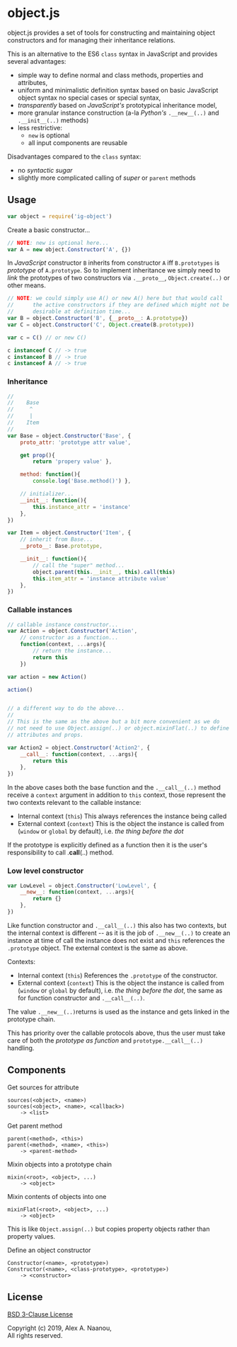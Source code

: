 # object.js

object.js provides a set of tools for constructing and maintaining object
constructors and for managing their inheritance relations.


This is an alternative to the ES6 `class` syntax in JavaScript and provides 
several advantages:  
- simple way to define normal and class methods, properties and attributes,
- uniform and minimalistic definition syntax based on basic JavaScript 
  object syntax no special cases or special syntax,
- _transparently_ based on _JavaScript's_ prototypical inheritance model,
- more granular instance construction (a-la _Python's_ `.__new__(..)` 
  and `.__init__(..)` methods)
- less restrictive:
    - `new` is optional
    - all input components are reusable

Disadvantages compared to the `class` syntax:  
- no _syntactic sugar_
- slightly more complicated calling of _super_ or `parent` methods


## Usage

```javascript
var object = require('ig-object')
```

Create a basic constructor...

```javascript
// NOTE: new is optional here...
var A = new object.Constructor('A', {})
```


In _JavaScript_ constructor `B` inherits from constructor `A` iff 
`B.prototypes` is _prototype_ of `A.prototype`. So to implement inheritance 
we simply need to _link_ the prototypes of two constructors via `.__proto__`,
`Object.create(..)` or other means.

```javascript
// NOTE: we could simply use A() or new A() here but that would call
//      the active constructors if they are defined which might not be
//      desirable at definition time...
var B = object.Constructor('B', {__proto__: A.prototype})
var C = object.Constructor('C', Object.create(B.prototype))
```

```javascript
var c = C() // or new C()

c instanceof C // -> true
c instanceof B // -> true
c instanceof A // -> true
```


### Inheritance
```javascript
//
//    Base
//     ^
//     |
//    Item
//
var Base = object.Constructor('Base', {
    proto_attr: 'prototype attr value',

    get prop(){
        return 'propery value' },

    method: function(){
        console.log('Base.method()') },

    // initializer...
    __init__: function(){
        this.instance_attr = 'instance'
    },
})

var Item = object.Constructor('Item', {
    // inherit from Base...
    __proto__: Base.prototype,

    __init__: function(){
        // call the "super" method...
        object.parent(this.__init__, this).call(this)
        this.item_attr = 'instance attribute value'
    },
})

```


### Callable instances

```javascript
// callable instance constructor...
var Action = object.Constructor('Action',
    // constructor as a function...
    function(context, ...args){
        // return the instance...
        return this
    })

var action = new Action()

action()


// a different way to do the above...
//
// This is the same as the above but a bit more convenient as we do 
// not need to use Object.assign(..) or object.mixinFlat(..) to define
// attributes and props.

var Action2 = object.Constructor('Action2', {
    __call__: function(context, ...args){
        return this
    },
})

```

In the above cases both the base function and the `.__call__(..)` method
receive a `context` argument in addition to `this` context, those represent 
the two contexts relevant to the callable instance:
- Internal context (`this`)
  This always references the instance being called
- External context (`context`)
  This is the object the instance is called from (`window` or `global` by 
  default), i.e. _the thing before the dot_

If the prototype is explicitly defined as a function then it is the 
user's responsibility to call .__call__(..) method.


### Low level constructor

```javascript
var LowLevel = object.Constructor('LowLevel', {
    __new__: function(context, ...args){
        return {}
    },
})

```

Like function constructor and `.__call__(..)` this also has two contexts,
but the internal context is different -- as it is the job of `.__new__(..)`
to create an instance at time of call the instance does not exist and `this`
references the `.prototype` object.
The external context is the same as above.

Contexts:
- Internal context (`this`)
  References the `.prototype` of the constructor.
- External context (`context`)
  This is the object the instance is called from (`window` or `global` by 
  default), i.e. _the thing before the dot_, the same as for function 
  constructor and `.__call__(..)`.
 

The value `.__new__(..)`returns is used as the instance and gets linked 
in the prototype chain.

This has priority over the callable protocols above, thus the user must
take care of both the _prototype as function_ and `prototype.__call__(..)` 
handling.


## Components

Get sources for attribute
```
sources(<object>, <name>)
sources(<object>, <name>, <callback>)
    -> <list>
```

Get parent method
```
parent(<method>, <this>)
parent(<method>, <name>, <this>)
    -> <parent-method>
```

Mixin objects into a prototype chain
```
mixin(<root>, <object>, ...)
    -> <object>
```

Mixin contents of objects into one
```
mixinFlat(<root>, <object>, ...)
    -> <object>
```
This is like `Object.assign(..)` but copies property objects rather than
property values.


Define an object constructor
```
Constructor(<name>, <prototype>)
Constructor(<name>, <class-prototype>, <prototype>)
    -> <constructor>
```



## License

[BSD 3-Clause License](./LICENSE)

Copyright (c) 2019, Alex A. Naanou,  
All rights reserved.

<!-- vim:set ts=4 sw=4 spell : -->
